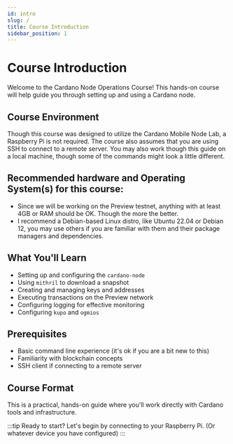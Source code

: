 ```yaml
---
id: intro
slug: /
title: Course Introduction
sidebar_position: 1
---
```


# Course Introduction

Welcome to the Cardano Node Operations Course! This hands-on course will help guide you through setting up and using a Cardano node.

## Course Environment

Though this course was designed to utilize the Cardano Mobile Node Lab, a Raspberry Pi is not required. The course also assumes that you are using SSH to connect to a remote server. You may also work though this guide on a local machine, though some of the commands might look a little different.

## Recommended hardware and Operating System(s) for this course: 
- Since we will be working on the Preview testnet, anything with at least 4GB or RAM should be OK. Though the more the better.
- I recommend a Debian-based Linux distro, like Ubuntu 22.04 or Debian 12, you may use others if you are familiar with them and their package managers and dependencies.

## What You'll Learn

- Setting up and configuring the `cardano-node`
- Using `mithril` to download a snapshot
- Creating and managing keys and addresses
- Executing transactions on the Preview network
- Configuring logging for effective monitoring
- Configuring `kupo` and `ogmios`

## Prerequisites

- Basic command line experience (it's ok if you are a bit new to this)
- Familiarity with blockchain concepts
- SSH client if connecting to a remote server

## Course Format

This is a practical, hands-on guide where you'll work directly with Cardano tools and infrastructure. 

:::tip Ready to start?
Let's begin by connecting to your Raspberry Pi. (Or whatever device you have configured)
:::
